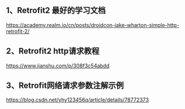 1、Retrofit2 最好的学习文档
------
https://academy.realm.io/cn/posts/droidcon-jake-wharton-simple-http-retrofit-2/

2、Retrofit2 http请求教程
---------
https://www.jianshu.com/p/308f3c54abdd

3、Retrofit网络请求参数注解示例
--------------
https://blog.csdn.net/yhy123456q/article/details/78772373

